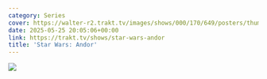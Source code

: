 ```yaml
---
category: Series
cover: https://walter-r2.trakt.tv/images/shows/000/170/649/posters/thumb/39eb828a7a.jpg.webp
date: 2025-05-25 20:05:06+00:00
link: https://trakt.tv/shows/star-wars-andor
title: 'Star Wars: Andor'
---
```


![](https://walter-r2.trakt.tv/images/shows/000/170/649/fanarts/thumb/71fed2e586.jpg)
